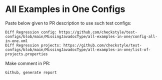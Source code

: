 # All Examples in One Configs
Paste below given to PR description to use such test configs:
```
Diff Regression config: https://github.com/checkstyle/test-configs/blob/main/MissingJavadocType/all-examples-in-one/config-all-in-one.xml
Diff Regression projects: https://github.com/checkstyle/test-configs/blob/main/MissingJavadocType/all-examples-in-one/list-of-projects.properties
```
Make comment in PR:
```
Github, generate report
```
